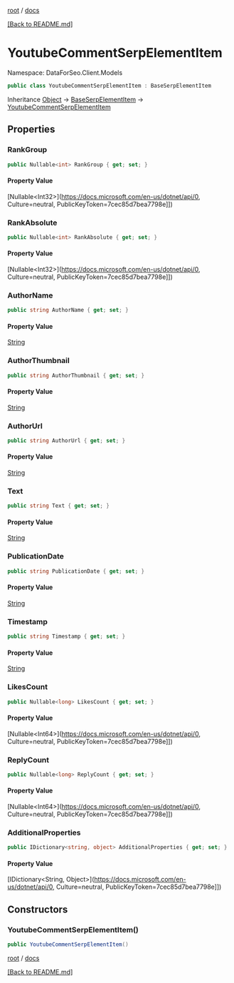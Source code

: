 [root](./../ "root") / [docs](./ "docs")

[[Back to README.md]](./../README.md "[Back to README.md]")

# YoutubeCommentSerpElementItem

Namespace: DataForSeo.Client.Models

```csharp
public class YoutubeCommentSerpElementItem : BaseSerpElementItem
```

Inheritance [Object](https://docs.microsoft.com/en-us/dotnet/api/Object) → [BaseSerpElementItem](./BaseSerpElementItem.md) → [YoutubeCommentSerpElementItem](./YoutubeCommentSerpElementItem.md)

## Properties

### **RankGroup**

```csharp
public Nullable<int> RankGroup { get; set; }
```

#### Property Value

[Nullable&lt;Int32&gt;](https://docs.microsoft.com/en-us/dotnet/api/0, Culture=neutral, PublicKeyToken=7cec85d7bea7798e]])<br>

### **RankAbsolute**

```csharp
public Nullable<int> RankAbsolute { get; set; }
```

#### Property Value

[Nullable&lt;Int32&gt;](https://docs.microsoft.com/en-us/dotnet/api/0, Culture=neutral, PublicKeyToken=7cec85d7bea7798e]])<br>

### **AuthorName**

```csharp
public string AuthorName { get; set; }
```

#### Property Value

[String](https://docs.microsoft.com/en-us/dotnet/api/String)<br>

### **AuthorThumbnail**

```csharp
public string AuthorThumbnail { get; set; }
```

#### Property Value

[String](https://docs.microsoft.com/en-us/dotnet/api/String)<br>

### **AuthorUrl**

```csharp
public string AuthorUrl { get; set; }
```

#### Property Value

[String](https://docs.microsoft.com/en-us/dotnet/api/String)<br>

### **Text**

```csharp
public string Text { get; set; }
```

#### Property Value

[String](https://docs.microsoft.com/en-us/dotnet/api/String)<br>

### **PublicationDate**

```csharp
public string PublicationDate { get; set; }
```

#### Property Value

[String](https://docs.microsoft.com/en-us/dotnet/api/String)<br>

### **Timestamp**

```csharp
public string Timestamp { get; set; }
```

#### Property Value

[String](https://docs.microsoft.com/en-us/dotnet/api/String)<br>

### **LikesCount**

```csharp
public Nullable<long> LikesCount { get; set; }
```

#### Property Value

[Nullable&lt;Int64&gt;](https://docs.microsoft.com/en-us/dotnet/api/0, Culture=neutral, PublicKeyToken=7cec85d7bea7798e]])<br>

### **ReplyCount**

```csharp
public Nullable<long> ReplyCount { get; set; }
```

#### Property Value

[Nullable&lt;Int64&gt;](https://docs.microsoft.com/en-us/dotnet/api/0, Culture=neutral, PublicKeyToken=7cec85d7bea7798e]])<br>

### **AdditionalProperties**

```csharp
public IDictionary<string, object> AdditionalProperties { get; set; }
```

#### Property Value

[IDictionary&lt;String, Object&gt;](https://docs.microsoft.com/en-us/dotnet/api/0, Culture=neutral, PublicKeyToken=7cec85d7bea7798e]])<br>

## Constructors

### **YoutubeCommentSerpElementItem()**

```csharp
public YoutubeCommentSerpElementItem()
```

[root](./../ "root") / [docs](./ "docs")

[[Back to README.md]](./../README.md "[Back to README.md]")